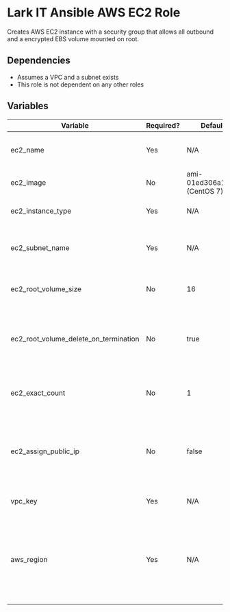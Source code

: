 # Lark IT Ansible AWS EC2 Role

Creates AWS EC2 instance with a security group that allows all outbound and a encrypted EBS volume mounted on root. 

## Dependencies
- Assumes a VPC and a subnet exists
- This role is not dependent on any other roles

## Variables
| Variable | Required? | Default Value | Type | Description |
|----------|-----------|---------------|------|-------------|
| ec2_name | Yes | N/A | String | The value of the Name tag for the EC2 instance |
| ec2_image | No | ami-01ed306a12b7d1c96 (CentOS 7) | String | The id of the AMI image to use | 
| ec2_instance_type | Yes | N/A | String | The EC2 instance type or size |
| ec2_subnet_name | Yes | N/A | String | The name of the subnet to be connected to the EC2 instance |
| ec2_root_volume_size | No | 16 | Int | The size of the root EBS volume in Gigabytes |
| ec2_root_volume_delete_on_termination | No | true | Boolean | Whether or not to delete the attached EBS volumes upon instance termination |
| ec2_exact_count | No | 1 | Int | The number of instances to create, set to 0 to destroy | 
| ec2_assign_public_ip | No | false | Boolean | Whether to assign a dynamic public IP to the instance, not to be confused with EIP |
| vpc_key | Yes | N/A | String | The SSH key to install on the instance |
| aws_region | Yes | N/A | String | The AWS region name for the instance, can also be overridden with AWS_REGION environment variable |
